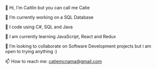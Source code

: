 👋 Hi, I'm Caitlin but you can call me Catie

👀 I’m currently working on a SQL Database

🧠 I code using C#, SQL and Java

🌱 I am currently learning JavaScript, React and Redux

💞️ I’m looking to collaborate on Software Development projects but i am open to trying anything :)

📫 How to reach me: catiemcnama@gmail.com
